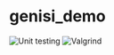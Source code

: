 # genisi_demo
![Unit testing](https://github.com/99003198/genisi_demo/workflows/Unit%20testing/badge.svg)
![Valgrind](https://github.com/99003198/genisi_demo/workflows/Valgrind/badge.svg)
